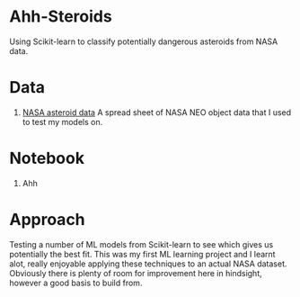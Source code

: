 # Ahh-Steroids
Using Scikit-learn to classify potentially dangerous asteroids from NASA data.

# Data

1. [NASA asteroid data](nasa.csv) A spread sheet of NASA NEO object data that I used to test my models on.

# Notebook

1. Ahh

# Approach

Testing a number of ML models from Scikit-learn to see which gives us potentially the best fit. This was my first ML learning project and I learnt alot, really enjoyable applying these techniques to an actual NASA dataset. Obviously there is plenty of room for improvement here in hindsight, however a good basis to build from.
